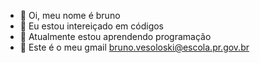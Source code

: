 - 👋 Oi, meu nome é bruno
- 👀 Eu estou intereiçado em códigos
- 🌱 Atualmente estou aprendendo programação
- 💞️ Este é o meu gmail bruno.vesoloski@escola.pr.gov.br
